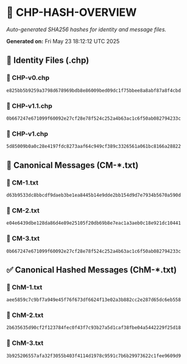 # 🔐 CHP-HASH-OVERVIEW

_Auto-generated SHA256 hashes for identity and message files._

**Generated on:** Fri May 23 18:12:12 UTC 2025

## 📂 Identity Files (.chp)

### 🔹 CHP-v0.chp
```sha256
e825bb5b9259a3798d678969bdb8e86009bed09dc1f75bbee8a8abf87a8f4cbd
```

### 🔹 CHP-v1.1.chp
```sha256
0b667247e671099f60092e27cf28e78f524c252a4b63ac1c6f50ab082794233c
```

### 🔹 CHP-v1.chp
```sha256
5d85009b0a0c28e4197fdc8273aaf64c949cf389c3326561a061bc8166a28822
```

## 📨 Canonical Messages (CM-*.txt)

### 📄 CM-1.txt
```sha256
d63b9533dc8bbcdf9daeb3be1ea8445b14e9dde2bb154d9d7e7934b5670a590d
```

### 📄 CM-2.txt
```sha256
e04e6439dbe128da86d4e89e25105f20db69b8e7eac1a3aeb0c18e921dc10441
```

### 📄 CM-3.txt
```sha256
0b667247e671099f60092e27cf28e78f524c252a4b63ac1c6f50ab082794233c
```

## ✅ Canonical Hashed Messages (ChM-*.txt)

### 🧾 ChM-1.txt
```sha256
aee5859c7c9bf7a949e45f76f673df6624f13e02a3b882cc2e287d65dc6eb558
```

### 🧾 ChM-2.txt
```sha256
2b635635d90cf2f123784fec0f43f7c93b27a5d1caf38fbe04a5442229f25d18
```

### 🧾 ChM-3.txt
```sha256
3b925206557afa32f3055b403f4114d1978c9591c7b6b29973622c1fee9609d9
```

